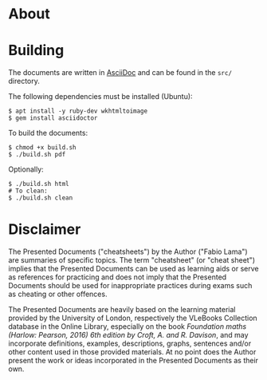 # About

# Building

The documents are written in [AsciiDoc](https://asciidoc.org/) and can be found
in the `src/` directory.

The following dependencies must be installed (Ubuntu):

```console
$ apt install -y ruby-dev wkhtmltoimage
$ gem install asciidoctor
```

To build the documents:

```console
$ chmod +x build.sh
$ ./build.sh pdf
```

Optionally:

```console
$ ./build.sh html
# To clean:
$ ./build.sh clean
```

## 

# Disclaimer

The Presented Documents ("cheatsheets") by the Author ("Fabio Lama") are
summaries of specific topics. The term "cheatsheet" (or "cheat sheet") implies
that the Presented Documents can be used as learning aids or serve as references
for practicing and does not imply that the Presented Documents should be used
for inappropriate practices during exams such as cheating or other offences.

The Presented Documents are heavily based on the learning material provided by
the University of London, respectively the VLeBooks Collection database in the
Online Library, especially on the book _Foundation maths (Harlow: Pearson, 2016)
6th edition by Croft, A. and R. Davison_, and may incorporate definitions,
examples, descriptions, graphs, sentences and/or other content used in those
provided materials. At no point does the Author present the work or ideas
incorporated in the Presented Documents as their own.
